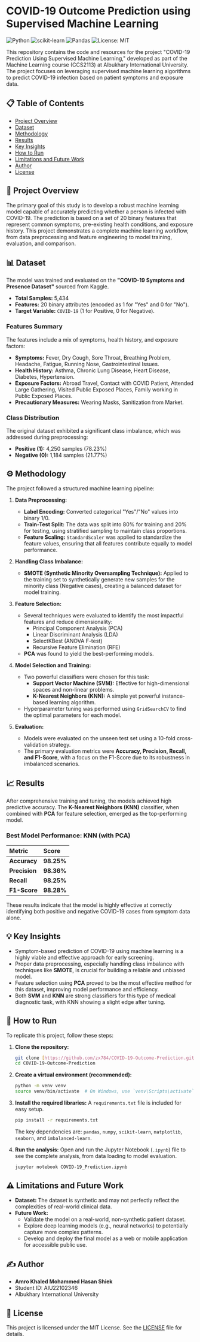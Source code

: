 # COVID-19 Outcome Prediction using Supervised Machine Learning

![Python](https://img.shields.io/badge/Python-3.9%2B-blue.svg)
![scikit-learn](https://img.shields.io/badge/scikit--learn-1.0.2-orange.svg)
![Pandas](https://img.shields.io/badge/pandas-1.4.2-blueviolet.svg)
![License: MIT](https://img.shields.io/badge/License-MIT-yellow.svg)

This repository contains the code and resources for the project "COVID-19 Prediction Using Supervised Machine Learning," developed as part of the Machine Learning course (CCS2113) at Albukhary International University. The project focuses on leveraging supervised machine learning algorithms to predict COVID-19 infection based on patient symptoms and exposure data.

## 📋 Table of Contents
- [Project Overview](#-project-overview)
- [Dataset](#-dataset)
- [Methodology](#-methodology)
- [Results](#-results)
- [Key Insights](#-key-insights)
- [How to Run](#-how-to-run)
- [Limitations and Future Work](#-limitations-and-future-work)
- [Author](#-author)
- [License](#-license)

## 🎯 Project Overview

The primary goal of this study is to develop a robust machine learning model capable of accurately predicting whether a person is infected with COVID-19. The prediction is based on a set of 20 binary features that represent common symptoms, pre-existing health conditions, and exposure history. This project demonstrates a complete machine learning workflow, from data preprocessing and feature engineering to model training, evaluation, and comparison.

## 📊 Dataset

The model was trained and evaluated on the **"COVID-19 Symptoms and Presence Dataset"** sourced from Kaggle.

- **Total Samples:** 5,434
- **Features:** 20 binary attributes (encoded as 1 for "Yes" and 0 for "No").
- **Target Variable:** `COVID-19` (1 for Positive, 0 for Negative).

### Features Summary
The features include a mix of symptoms, health history, and exposure factors:
- **Symptoms:** Fever, Dry Cough, Sore Throat, Breathing Problem, Headache, Fatigue, Running Nose, Gastrointestinal Issues.
- **Health History:** Asthma, Chronic Lung Disease, Heart Disease, Diabetes, Hypertension.
- **Exposure Factors:** Abroad Travel, Contact with COVID Patient, Attended Large Gathering, Visited Public Exposed Places, Family working in Public Exposed Places.
- **Precautionary Measures:** Wearing Masks, Sanitization from Market.

### Class Distribution
The original dataset exhibited a significant class imbalance, which was addressed during preprocessing:
- **Positive (1):** 4,250 samples (78.23%)
- **Negative (0):** 1,184 samples (21.77%)

## ⚙️ Methodology

The project followed a structured machine learning pipeline:

1.  **Data Preprocessing:**
    * **Label Encoding:** Converted categorical "Yes"/"No" values into binary 1/0.
    * **Train-Test Split:** The data was split into 80% for training and 20% for testing, using stratified sampling to maintain class proportions.
    * **Feature Scaling:** `StandardScaler` was applied to standardize the feature values, ensuring that all features contribute equally to model performance.

2.  **Handling Class Imbalance:**
    * **SMOTE (Synthetic Minority Oversampling Technique):** Applied to the training set to synthetically generate new samples for the minority class (Negative cases), creating a balanced dataset for model training.

3.  **Feature Selection:**
    * Several techniques were evaluated to identify the most impactful features and reduce dimensionality:
        * Principal Component Analysis (PCA)
        * Linear Discriminant Analysis (LDA)
        * SelectKBest (ANOVA F-test)
        * Recursive Feature Elimination (RFE)
    * **PCA** was found to yield the best-performing models.

4.  **Model Selection and Training:**
    * Two powerful classifiers were chosen for this task:
        * **Support Vector Machine (SVM):** Effective for high-dimensional spaces and non-linear problems.
        * **K-Nearest Neighbors (KNN):** A simple yet powerful instance-based learning algorithm.
    * Hyperparameter tuning was performed using `GridSearchCV` to find the optimal parameters for each model.

5.  **Evaluation:**
    * Models were evaluated on the unseen test set using a 10-fold cross-validation strategy.
    * The primary evaluation metrics were **Accuracy, Precision, Recall, and F1-Score**, with a focus on the F1-Score due to its robustness in imbalanced scenarios.

## 📈 Results

After comprehensive training and tuning, the models achieved high predictive accuracy. The **K-Nearest Neighbors (KNN)** classifier, when combined with **PCA** for feature selection, emerged as the top-performing model.

### Best Model Performance: KNN (with PCA)
| Metric    | Score   |
| :-------- | :------ |
| **Accuracy** | **98.25%** |
| **Precision** | **98.36%** |
| **Recall** | **98.25%** |
| **F1-Score** | **98.28%** |

These results indicate that the model is highly effective at correctly identifying both positive and negative COVID-19 cases from symptom data alone.

## 💡 Key Insights

- Symptom-based prediction of COVID-19 using machine learning is a highly viable and effective approach for early screening.
- Proper data preprocessing, especially handling class imbalance with techniques like **SMOTE**, is crucial for building a reliable and unbiased model.
- Feature selection using **PCA** proved to be the most effective method for this dataset, improving model performance and efficiency.
- Both **SVM** and **KNN** are strong classifiers for this type of medical diagnostic task, with KNN showing a slight edge after tuning.

## 🚀 How to Run

To replicate this project, follow these steps:

1.  **Clone the repository:**
    ```bash
    git clone [https://github.com/zx784/COVID-19-Outcome-Prediction.git](https://github.com/zx784/COVID-19-Outcome-Prediction.git)
    cd COVID-19-Outcome-Prediction
    ```

2.  **Create a virtual environment (recommended):**
    ```bash
    python -m venv venv
    source venv/bin/activate  # On Windows, use `venv\Scripts\activate`
    ```

3.  **Install the required libraries:**
    A `requirements.txt` file is included for easy setup.
    ```bash
    pip install -r requirements.txt
    ```
    The key dependencies are: `pandas`, `numpy`, `scikit-learn`, `matplotlib`, `seaborn`, and `imbalanced-learn`.

4.  **Run the analysis:**
    Open and run the Jupyter Notebook (`.ipynb`) file to see the complete analysis, from data loading to model evaluation.
    ```bash
    jupyter notebook COVID-19_Prediction.ipynb
    ```

## ⚠️ Limitations and Future Work

- **Dataset:** The dataset is synthetic and may not perfectly reflect the complexities of real-world clinical data.
- **Future Work:**
    - Validate the model on a real-world, non-synthetic patient dataset.
    - Explore deep learning models (e.g., neural networks) to potentially capture more complex patterns.
    - Develop and deploy the final model as a web or mobile application for accessible public use.

## ✍️ Author

- **Amro Khaled Mohammed Hasan Shiek**
- Student ID: AIU22102346
- Albukhary International University

## 📄 License

This project is licensed under the MIT License. See the [LICENSE](LICENSE) file for details.
